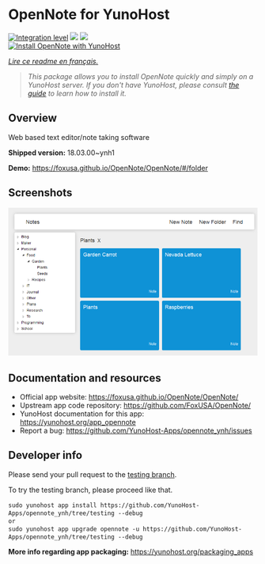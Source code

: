<!--
N.B.: This README was automatically generated by https://github.com/YunoHost/apps/tree/master/tools/README-generator
It shall NOT be edited by hand.
-->

# OpenNote for YunoHost

[![Integration level](https://dash.yunohost.org/integration/opennote.svg)](https://dash.yunohost.org/appci/app/opennote) ![](https://ci-apps.yunohost.org/ci/badges/opennote.status.svg) ![](https://ci-apps.yunohost.org/ci/badges/opennote.maintain.svg)  
[![Install OpenNote with YunoHost](https://install-app.yunohost.org/install-with-yunohost.svg)](https://install-app.yunohost.org/?app=opennote)

*[Lire ce readme en français.](./README_fr.md)*

> *This package allows you to install OpenNote quickly and simply on a YunoHost server.
If you don't have YunoHost, please consult [the guide](https://yunohost.org/#/install) to learn how to install it.*

## Overview

Web based text editor/note taking software

**Shipped version:** 18.03.00~ynh1

**Demo:** https://foxusa.github.io/OpenNote/OpenNote/#/folder

## Screenshots

![](./doc/screenshots/screenshot.png)

## Documentation and resources

* Official app website: https://foxusa.github.io/OpenNote/OpenNote/
* Upstream app code repository: https://github.com/FoxUSA/OpenNote/
* YunoHost documentation for this app: https://yunohost.org/app_opennote
* Report a bug: https://github.com/YunoHost-Apps/opennote_ynh/issues

## Developer info

Please send your pull request to the [testing branch](https://github.com/YunoHost-Apps/opennote_ynh/tree/testing).

To try the testing branch, please proceed like that.
```
sudo yunohost app install https://github.com/YunoHost-Apps/opennote_ynh/tree/testing --debug
or
sudo yunohost app upgrade opennote -u https://github.com/YunoHost-Apps/opennote_ynh/tree/testing --debug
```

**More info regarding app packaging:** https://yunohost.org/packaging_apps